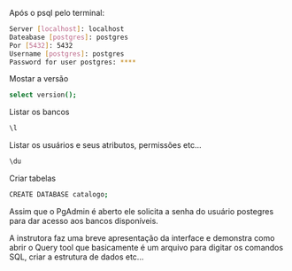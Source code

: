 Após o psql pelo terminal:

```sh 
Server [localhost]: localhost
Dateabase [postgres]: postgres
Por [5432]: 5432
Username [postgres]: postgres
Password for user postgres: ****
```

Mostar a versão
```sh 
select version();
```

Listar os bancos
```sh
\l
```

Listar os usuários e seus atributos, permissões etc...
```sh
\du
```

Criar tabelas
```sh
CREATE DATABASE catalogo;
```

Assim que o PgAdmin é aberto ele solicita a senha do usuário postegres para dar acesso aos bancos disponíveis.

A instrutora faz uma breve apresentação da interface e demonstra como abrir o Query tool que basicamente é um arquivo para digitar os comandos SQL, criar a estrutura de dados etc...